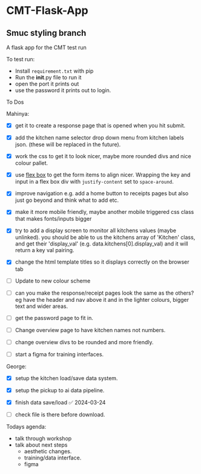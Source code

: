 # CMT-Flask-App
## Smuc styling branch
A flask app for the CMT test run

To test run:
- Install `requirement.txt`  with pip
- Run the __init__.py file to run it
- open the port it prints out
- use the password it prints out to login. 




To Dos

Mahinya:
- [x] get it to create a response page that is opened when you hit submit.
- [x] add the kitchen name selector drop down menu from kitchen labels json. (these will be replaced in the future).
- [x] work the css to get it to look nicer, maybe more rounded divs and nice colour pallet.
- [x] use [flex box](https://css-tricks.com/snippets/css/a-guide-to-flexbox/) to get the form items to align nicer. Wrapping the key and input in a flex box div with `justify-content` set to `space-around`.
- [x] improve navigation e.g. add a home button to receipts pages but also just go beyond and think what to add etc.
- [x] make it more mobile friendly, maybe another mobile triggered css class that makes fonts/inputs bigger 
- [x] try to add a display screen to monitor all kitchens values (maybe unlinked). you should be able to us the kitchens array of 'Kitchen' class, and get their 'display_val' (e.g. data.kitchens[0].display_val) and it will return a key val pairing.
- [x] change the html template titles so it displays correctly on the browser tab
- [ ] Update to new colour scheme
- [ ] can you make the response/receipt pages look the same as the others? eg have the header and nav above it and in the lighter colours, bigger text and wider areas.
- [ ] get the password page to fit in.
- [ ] Change overview page to have kitchen names not numbers.
- [ ] change overview divs to be rounded and more friendly.
- [ ] start a figma for training interfaces.


George: 
- [x] setup the kitchen load/save data system.
- [x] setup the pickup to ai data pipeline.
- [x] finish data save/load ✅ 2024-03-24
- [ ] check file is there before download.



Todays agenda:
- talk through workshop
- talk about next steps 
    - aesthetic changes. 
    - training/data interface.
    - figma
